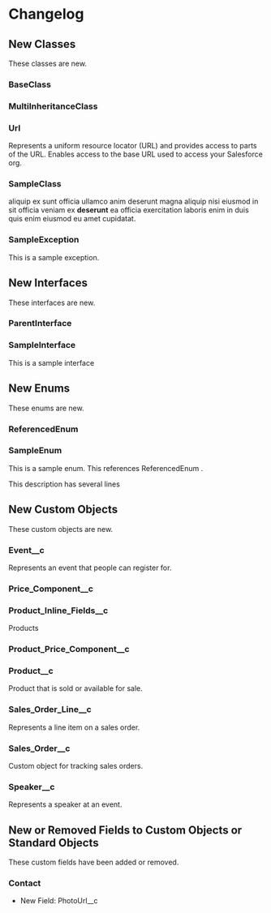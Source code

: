 # Changelog

## New Classes

These classes are new.

### BaseClass

### MultiInheritanceClass

### Url

Represents a uniform resource locator (URL) and provides access to parts of the URL. 
Enables access to the base URL used to access your Salesforce org.
### SampleClass

aliquip ex sunt officia ullamco anim deserunt magna aliquip nisi eiusmod in sit officia veniam ex 
**deserunt** ea officia exercitation laboris enim in duis quis enim eiusmod eu amet cupidatat.
### SampleException

This is a sample exception.

## New Interfaces

These interfaces are new.

### ParentInterface

### SampleInterface

This is a sample interface

## New Enums

These enums are new.

### ReferencedEnum

### SampleEnum

This is a sample enum. This references ReferencedEnum . 
 
This description has several lines

## New Custom Objects

These custom objects are new.

### Event__c

Represents an event that people can register for.
### Price_Component__c

### Product_Inline_Fields__c

Products
### Product_Price_Component__c

### Product__c

Product that is sold or available for sale.
### Sales_Order_Line__c

Represents a line item on a sales order.
### Sales_Order__c

Custom object for tracking sales orders.
### Speaker__c

Represents a speaker at an event.

## New or Removed Fields to Custom Objects or Standard Objects

These custom fields have been added or removed.

### Contact

- New Field: PhotoUrl__c